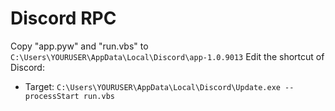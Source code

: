 # Discord RPC
Copy "app.pyw" and "run.vbs" to `C:\Users\YOURUSER\AppData\Local\Discord\app-1.0.9013`
Edit the shortcut of Discord:
* Target: `C:\Users\YOURUSER\AppData\Local\Discord\Update.exe --processStart run.vbs`
